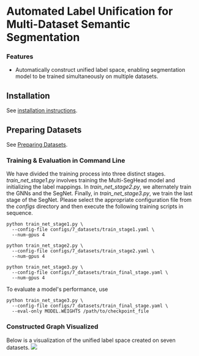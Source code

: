 # Automated Label Unification for Multi-Dataset Semantic Segmentation

### Features
* Automatically construct unified label space, enabling segmentation model to be trained simultaneously on multiple datasets.


## Installation

See [installation instructions](INSTALL.md).

## Preparing Datasets

See [Preparing Datasets](datasets/README.md).


### Training & Evaluation in Command Line

We have divided the training process into three distinct stages. *train_net_stage1.py* involves training the Multi-SegHead model and initializing the label mappings. In *train_net_stage2.py*, we alternately train the GNNs and the SegNet. Finally, in *train_net_stage3.py*, we train the last stage of the SegNet. Please select the appropriate configuration file from the *configs* directory and then execute the following training scripts in sequence.

```
python train_net_stage1.py \
  --config-file configs/7_datasets/train_stage1.yaml \
  --num-gpus 4 

python train_net_stage2.py \
  --config-file configs/7_datasets/train_stage2.yaml \
  --num-gpus 4 

python train_net_stage3.py \
  --config-file configs/7_datasets/train_final_stage.yaml \
  --num-gpus 4 
```

To evaluate a model's performance, use
```
python train_net_stage3.py \
  --config-file configs/7_datasets/train_final_stage.yaml \
  --eval-only MODEL.WEIGHTS /path/to/checkpoint_file
```

### Constructed Graph Visualized
Below is a visualization of the unified label space created on seven datasets.
![](img/Graph.png)
